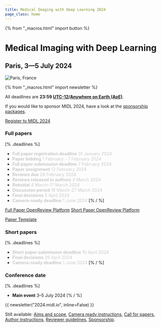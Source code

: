 ```yaml
---
title: Medical Imaging with Deep Learning 2024
page_class: home
---
```

{% from "_macros.html" import button %}
# Medical Imaging with Deep Learning
## Paris, 3—5 July 2024
<p class="primary-photo centered">
    <img alt="Paris, France" src="/images/paris_small.jpeg">
</p>

{% from "_macros.html" import newsletter %}

All deadlines are **23:59 [UTC-12](https://www.timeanddate.com/time/zones/aoe)/[Anywhere on Earth (AoE)](https://en.wikipedia.org/wiki/Anywhere_on_Earth)**.

If you would like to sponsor MIDL 2024, have a look at the [sponsorship packages](/sponsorship-packages.html).


<p class="button">
  <a href="https://it.cborg.info/MIDL2024/" target="_blank">Register to MIDL 2024</a>
</p>


### Full papers
[% .deadlines %]
* <span style="color:#c9c9c9">**Full paper registration deadline** 31 January 2024</span>
* <span style="color:#c9c9c9">**Paper bidding** 1 February - 7 February 2024</span>
* <span style="color:#c9c9c9">**Full paper submission deadline** 7 February 2024</span>
* <span style="color:#c9c9c9">**Paper assignment** 12 February 2024</span>
* <span style="color:#c9c9c9">**Reviews due** 28 February 2024</span>
* <span style="color:#c9c9c9">**Reviews released to authors** 4 March 2024</span>
* <span style="color:#c9c9c9">**Rebuttal** 4 March–17 March 2024</span>
* <span style="color:#c9c9c9">**Discussion period** 18 March–27 March 2024</span>
* <span style="color:#c9c9c9">**Final decisions** 5 April 2024</span>
* <span style="color:#c9c9c9">**Camera-ready deadline** 1 June 2024</span>
[% / %]

<p class="button">
  <a href="https://openreview.net/group?id=MIDL.io/2024/Conference" target="_blank">Full Paper OpenReview Platform</a>
  <a href="https://openreview.net/group?id=MIDL.io/2024/Short_Papers" target="_blank">Short Paper OpenReview Platform</a>
</p>
<p class="button">
  <a href="https://github.com/MIDL-Conference/MIDLLatexTemplate" target="_blank">Paper Template</a>
</p>

### Short papers
[% .deadlines %]
* <span style="color:#c9c9c9">**Short paper submission deadline** 10 April 2024</span>
* <span style="color:#c9c9c9">**Final decisions** 26 April 2024</span>
* <span style="color:#c9c9c9">**Camera-ready deadline** 1 June 2024</span>
[% / %]

### Conference date
[% .deadlines %]
* **Main event** 3–5 July 2024
[% / %]

{{ newsletter("2024.midl.io", inline=False) }}

Still available: [Aims and scope](/aims-and-scope.html), [Camera ready instructions](/camera-ready.html), [Call for papers](/call-for-papers.html), [Author instructions](/author-instructions.html), [Reviewer guidelines](/review-guidelines.html), [Sponsorship](/sponsorship-packages.html).
